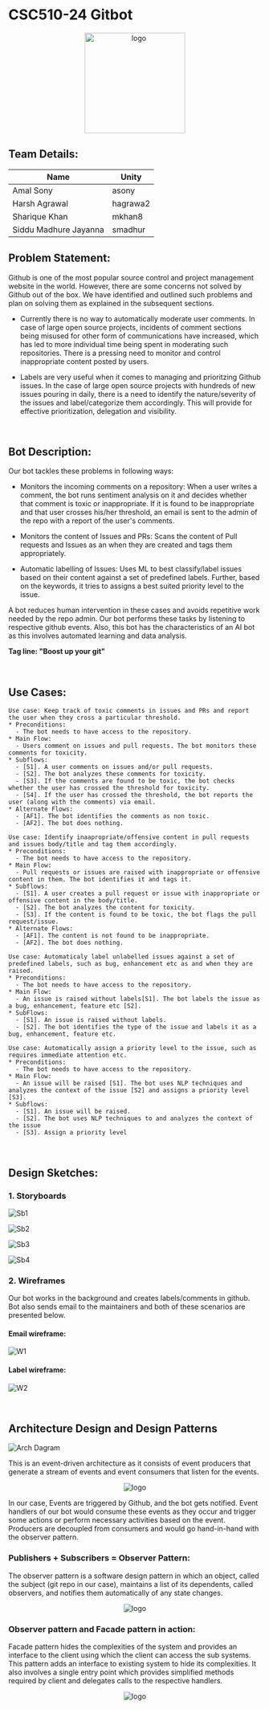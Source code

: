 # CSC510-24 Gitbot

<p align="center">
<img alt="logo" width="200" height="200" src="https://github.ncsu.edu/csc510-fall2019/CSC510-24/blob/master/images/logo.png">
</p>

## Team Details:

Name | Unity
------------ | -------------
Amal Sony | asony
Harsh Agrawal | hagrawa2
Sharique Khan | mkhan8
Siddu Madhure Jayanna | smadhur

## Problem Statement:

Github is one of the most popular source control and project management website in the world. However, there are some concerns not solved by Github out of the box. We have identified and outlined such problems and plan on solving them as explained in the subsequent sections.

* Currently there is no way to automatically moderate user comments. In case of large open source projects, incidents of comment sections being misused for other form of communications have increased, which has led to more individual time being spent in moderating such repositories. There is a pressing need to monitor and control inappropriate content posted by users.

* Labels are very useful when it comes to managing and prioritzing Github issues. In the case of large open source projects with hundreds of new issues pouring in daily, there is a need to identify the nature/severity of the issues and label/categorize them accordingly. This will provide for effective prioritization, delegation and visibility.

<br />

## Bot Description:

Our bot tackles these problems in following ways:

* Monitors the incoming comments on a repository: When a user writes a comment, the bot runs sentiment analysis on it and decides whether that comment is toxic or inappropriate. If it is found to be inappropriate and that user crosses his/her threshold, an email is sent to the admin of the repo with a report of the user's comments.

* Monitors the content of Issues and PRs: Scans the content of Pull requests and Issues as an when they are created and tags them appropriately.

* Automatic labelling of Issues: Uses ML to best classify/label issues based on their content against a set of predefined labels. Further, based on the keywords, it tries to assigns a best suited priority level to the issue.

A bot reduces human intervention in these cases and avoids repetitive work needed by the repo admin. Our bot performs these tasks by listening to respective github events. Also, this bot has the characteristics of an AI bot as this involves automated learning and data analysis.

  **Tag line: "Boost up your git"**

<br />

## Use Cases:

```
Use case: Keep track of toxic comments in issues and PRs and report the user when they cross a particular threshold.
* Preconditions:
  - The bot needs to have access to the repository.
* Main Flow:
  - Users comment on issues and pull requests. The bot monitors these comments for toxicity.
* Subflows:
  - [S1]. A user comments on issues and/or pull requests.
  - [S2]. The bot analyzes these comments for toxicity.
  - [S3]. If the comments are found to be toxic, the bot checks whether the user has crossed the threshold for toxicity.
  - [S4]. If the user has crossed the threshold, the bot reports the user (along with the comments) via email.
* Alternate Flows:
  - [AF1]. The bot identifies the comments as non toxic. 
  - [AF2]. The bot does nothing.
```
```
Use case: Identify inaapropriate/offensive content in pull requests and issues body/title and tag them accordingly.
* Preconditions:
  - The bot needs to have access to the repository.
* Main Flow:
  - Pull requests or issues are raised with inappropriate or offensive content in them. The bot identifies it and tags it.
* Subflows:
  - [S1]. A user creates a pull request or issue with inappropriate or offensive content in the body/title.
  - [S2]. The bot analyzes the content for toxicity.
  - [S3]. If the content is found to be toxic, the bot flags the pull request/issue.
* Alternate Flows:
  - [AF1]. The content is not found to be inappropriate.
  - [AF2]. The bot does nothing.
```
``` 
Use case: Automaticaly label unlabelled issues against a set of predefined labels, such as bug, enhancement etc as and when they are raised.
* Preconditions:
  - The bot needs to have access to the repository.
* Main Flow:
  - An issue is raised without labels[S1]. The bot labels the issue as a bug, enhancement, feature etc [S2].
* SubFlows:
  - [S1]. An issue is raised without labels. 
  - [S2]. The bot identifies the type of the issue and labels it as a bug, enhancement, feature etc.
```
```
Use case: Automatically assign a priority level to the issue, such as requires immediate attention etc.
* Preconditions:
  - The bot needs to have access to the repository.
* Main Flow:
  - An issue will be raised [S1]. The bot uses NLP techniques and analyzes the context of the issue [S2] and assigns a priority level [S3].
* Subflows:
  - [S1]. An issue will be raised. 
  - [S2]. The bot uses NLP techniques to and analyzes the context of the issue
  - [S3]. Assign a priority level
``` 
<br />

## Design Sketches:

### 1. Storyboards

![Sb1](https://github.ncsu.edu/csc510-fall2019/CSC510-24/blob/master/images/Story%20Board%201.PNG)

![Sb2](https://github.ncsu.edu/csc510-fall2019/CSC510-24/blob/master/images/Story%20Board%202.PNG)

![Sb3](https://github.ncsu.edu/csc510-fall2019/CSC510-24/blob/master/images/Story%20Board%203.PNG)

![Sb4](https://github.ncsu.edu/csc510-fall2019/CSC510-24/blob/master/images/Story%20Board%204.PNG)

### 2. Wireframes 

Our bot works in the background and creates labels/comments in github. Bot also sends email to the maintainers and both of these scenarios are presented below.

 #### Email wireframe:

![W1](https://github.ncsu.edu/csc510-fall2019/CSC510-24/blob/master/images/email%20wireframe.png)

 #### Label wireframe:

![W2](https://github.ncsu.edu/csc510-fall2019/CSC510-24/blob/master/images/label%20wireframe.PNG)

<br />

## Architecture Design and Design Patterns

![Arch Dagram](https://github.ncsu.edu/csc510-fall2019/CSC510-24/blob/master/images/arch_diagram.png)

This is an event-driven architecture as it consists of event producers that generate a stream of events and event consumers that listen for the events.

<p align="center">
<img alt="logo" src="https://github.ncsu.edu/csc510-fall2019/CSC510-24/blob/master/images/Event%20driven%20architecture.PNG">
</p>

In our case, Events are triggered by Github, and the bot gets notified. Event handlers of our bot would consume these events as they occur and trigger some actions or perform necessary activities based on the event. Producers are decoupled from consumers and would go hand-in-hand with the observer pattern.

### Publishers + Subscribers = Observer Pattern:

The observer pattern is a software design pattern in which an object, called the subject (git repo in our case), maintains a list of its dependents, called observers, and notifies them automatically of any state changes.

<p align="center">
<img alt="logo" src="https://github.ncsu.edu/csc510-fall2019/CSC510-24/blob/master/images/Observer%20pattern.png">
</p>

### Observer pattern and Facade pattern in action:

Facade pattern hides the complexities of the system and provides an interface to the client using which the client can access the sub systems. This pattern adds an interface to existing system to hide its complexities. It also involves a single entry point which provides simplified methods required by client and delegates calls to the respective handlers.

<p align="center">
<img alt="logo" src="https://github.ncsu.edu/csc510-fall2019/CSC510-24/blob/master/images/facade%20patter.jpg">
</p>




  


